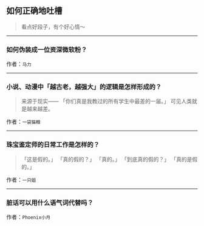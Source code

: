## 如何正确地吐槽

> 看点好段子，有个好心情～


 
---

### 如何伪装成一位资深微软粉？

> 


作者：`马力`

---

### 小说、动漫中「越古老，越强大」的逻辑是怎样形成的？

> 来源于现实——
> 「你们真是我教过的所有学生中最差的一届。」
> 可见人类就是越来越差。


作者：`一袋猫粮`

---

### 珠宝鉴定师的日常工作是怎样的？

> 「这是假的。」
> 「真的假的？」
> 「真的。」
> 「到底真的假的？」
> 「真的是假的。」


作者：`一只姐`

---

### 脏话可以用什么语气词代替吗？

> 


作者：`Phoenix小月`